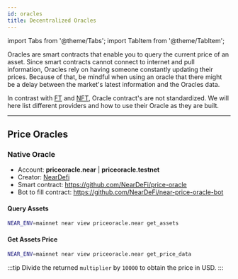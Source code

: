 ```yaml
---
id: oracles
title: Decentralized Oracles
---
```


import Tabs from '@theme/Tabs';
import TabItem from '@theme/TabItem';

Oracles are smart contracts that enable you to query the current price of an asset. Since smart contracts cannot connect to internet and pull information, Oracles rely on having someone constantly updating their prices. Because of that, be mindful when using an oracle that there might be a delay between the market's latest information and the Oracles data.

In contrast with [FT](ft.md) and [NFT](nft.md), Oracle contract's are not standardized. We will here list different providers and how to use their Oracle as they are built.

---

## Price Oracles

### Native Oracle

- Account: **priceoracle.near** | **priceoracle.testnet**
- Creator: [NearDefi](https://github.com/NearDeFi)
- Smart contract: https://github.com/NearDeFi/price-oracle
- Bot to fill contract: https://github.com/NearDeFi/near-price-oracle-bot

#### Query Assets

<Tabs>
  <TabItem value="cli" label="CLI">

```bash
NEAR_ENV=mainnet near view priceoracle.near get_assets
```

  </TabItem>

<!--
  <TabItem value="xcc-rs" label="Contract Call">
  ```rs
  pub type AssetId = String;
  #[derive(BorshSerialize, BorshDeserialize, Serialize, Deserialize)]
  #[serde(crate = "near_sdk::serde")]
  pub struct Asset {
      pub reports: Vec<Report>,
      pub emas: Vec<AssetEma>,
  }
  #[ext_contract(price_oracle)]
  trait Oracle {
    fn get_assets(&mut self) -> Vec<(AssetId, Asset)>;
  }
  // Use this call in your method
  let promise = price_oracle::ext("price-oracle.near".parse().unwrap())
    .with_static_gas(Gas(5*TGAS))
    .get_assets();
  ```
  </TabItem>
-->
</Tabs>

#### Get Assets Price

<Tabs>
  <TabItem value="cli" label="CLI">

```bash
NEAR_ENV=mainnet near view priceoracle.near get_price_data
```

  </TabItem>
</Tabs>

:::tip Divide the returned `multiplier` by `10000` to obtain the price in USD. :::
